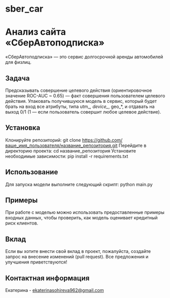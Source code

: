 # sber_car
# Анализ сайта «СберАвтоподписка»
«СберАвтоподписка» — это сервис долгосрочной аренды автомобилей для физлиц.
## Задача 
Предсказывать совершение целевого действия (ориентировочное значение ROC-AUC ~ 0.65) — факт совершения пользователем целевого действия.
Упаковать получившуюся модель в сервис, который будет брать на вход все атрибуты, типа utm_*, device_*, geo_*, и отдавать на выход 0/1 (1 — если пользователь совершит любое целевое действие).
## Установка
Клонируйте репозиторий: git clone https://github.com/ваше_имя_пользователя/название_репозитория.git
Перейдите в директорию проекта: cd название_репозитория
Установите необходимые зависимости: pip install -r requirements.txt
## Использование
Для запуска модели выполните следующий скрипт: python main.py
## Примеры
При работе с моделью можно использовать предоставленные примеры входных данных, чтобы проверить, как модель оценивает кредитный риск клиентов.
## Вклад
Если вы хотите внести свой вклад в проект, пожалуйста, создайте запрос на внесение изменений (pull request). Все предложения и улучшения приветствуются!
## Контактная информация
Екатерина - ekaterinasohireva962@gmail.com
